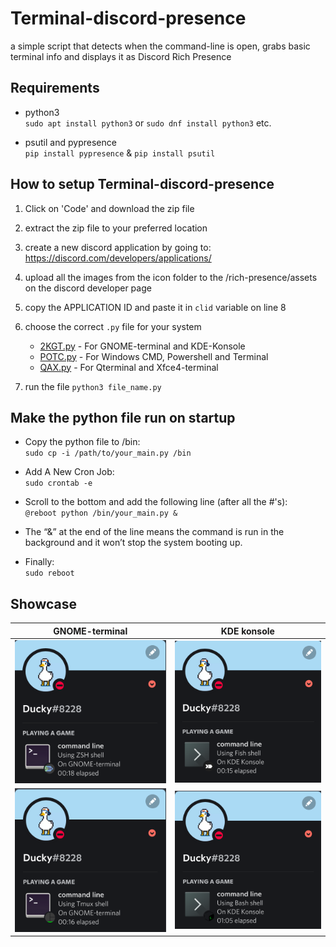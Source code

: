 # Terminal-discord-presence
a simple script that detects when the command-line is open, grabs basic terminal info and displays it as Discord Rich Presence

## Requirements
- python3<br>
`sudo apt install python3` or 
`sudo dnf install python3` etc.

- psutil and pypresence<br>
`pip install pypresence` & `pip install psutil`

## How to setup Terminal-discord-presence
1. Click on 'Code' and download the zip file
2. extract the zip file to your preferred location
3. create a new discord application by going to: https://discord.com/developers/applications/
4. upload all the images from the icon folder to the /rich-presence/assets on the discord developer page
5. copy the APPLICATION ID and paste it in `clid` variable on line 8
6. choose the correct `.py` file for your system 
    * <u>2KGT.py</u> - For GNOME-terminal and KDE-Konsole
    * <u>POTC.py</u> - For Windows CMD, Powershell and Terminal
    * <u>QAX.py</u> - For Qterminal and Xfce4-terminal
 
7. run the file `python3 file_name.py`

## Make the python file run on startup
- Copy the python file to /bin:<br>
`sudo cp -i /path/to/your_main.py /bin`

- Add A New Cron Job:<br>
`sudo crontab -e`

- Scroll to the bottom and add the following line (after all the #'s):<br>
`@reboot python /bin/your_main.py &`

- The “&” at the end of the line means the command is run in the background and it won’t stop the system booting up.

- Finally:<br>
`sudo reboot`

## Showcase 

GNOME-terminal             |KDE konsole
:-------------------------:|:-------------------------:
![GNOME-terminal ZSH](/showcase/1.png) | ![KDE konsole fish](/showcase/3.png)
![GNOME-terminal Tmux](/showcase/4.png) | ![KDE konsole Bash](/showcase/2.png)
